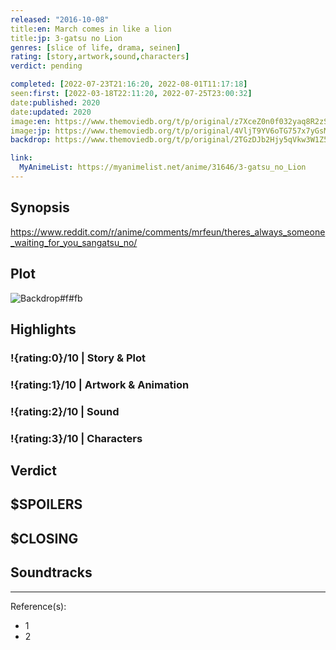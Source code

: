 ```yaml
---
released: "2016-10-08"
title:en: March comes in like a lion
title:jp: 3-gatsu no Lion
genres: [slice of life, drama, seinen]
rating: [story,artwork,sound,characters]
verdict: pending

completed: [2022-07-23T21:16:20, 2022-08-01T11:17:18]
seen:first: [2022-03-18T22:11:20, 2022-07-25T23:00:32]
date:published: 2020
date:updated: 2020
image:en: https://www.themoviedb.org/t/p/original/z7XceZ0n0f032yaq8R2zSimsjVl.jpg
image:jp: https://www.themoviedb.org/t/p/original/4VljT9YV6oTG757x7yGsMc34hNs.jpg
backdrop: https://www.themoviedb.org/t/p/original/2TGzDJb2Hjy5qVkw3W1Z5Drj19U.jpg

link:
  MyAnimeList: https://myanimelist.net/anime/31646/3-gatsu_no_Lion
---
```



## Synopsis

<https://www.reddit.com/r/anime/comments/mrfeun/theres_always_someone_waiting_for_you_sangatsu_no/>

## Plot

![Backdrop#f#fb](link "Source: TMDB")

## Highlights

### !{rating:0}/10 | Story & Plot

### !{rating:1}/10 | Artwork & Animation

### !{rating:2}/10 | Sound

### !{rating:3}/10 | Characters

## Verdict

## $SPOILERS

## $CLOSING

## Soundtracks

***
Reference(s):

- 1
- 2
